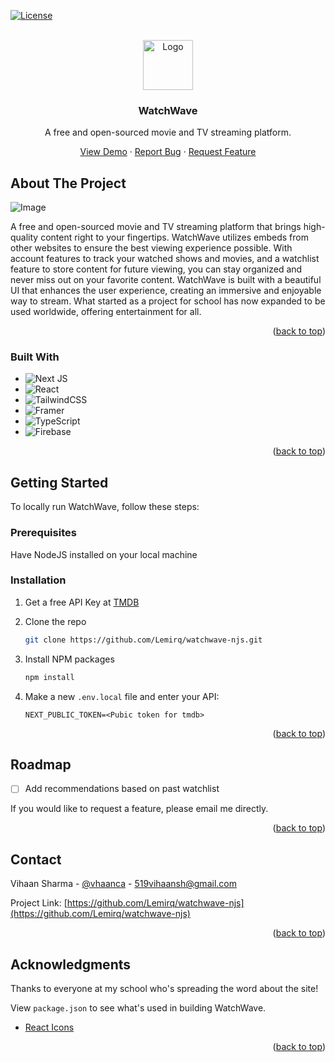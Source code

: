 <!-- Improved compatibility of back to top link: See: https://github.com/othneildrew/Best-README-Template/pull/73 -->
<a name="readme-top"></a>
<!--
*** Thanks for checking out the Best-README-Template. If you have a suggestion
*** that would make this better, please fork the repo and create a pull request
*** or simply open an issue with the tag "enhancement".
*** Don't forget to give the project a star!
*** Thanks again! Now go create something AMAZING! :D
-->



<!-- PROJECT SHIELDS -->
<!--
*** I'm using markdown "reference style" links for readability.
*** Reference links are enclosed in brackets [ ] instead of parentheses ( ).
*** See the bottom of this document for the declaration of the reference variables
*** for contributors-url, forks-url, etc. This is an optional, concise syntax you may use.
*** https://www.markdownguide.org/basic-syntax/#reference-style-links
-->
[![License](https://img.shields.io/github/license/othneildrew/Best-README-Template.svg?style=for-the-badge)](https://github.com/Lemirq/watchwave-njs/blob/master/LICENSE.txt)



<!-- PROJECT LOGO -->
<br />
<div align="center">
  <a href="https://watchwave-v2.vercel.app">
    <img src="https://watchwave-v2.vercel.app/favicon.svg" alt="Logo" width="80" height="80">
  </a>

  <h3 align="center">WatchWave</h3>
  <p align="center">
    A free and open-sourced movie and TV streaming platform.
  </p>
  <p align="center">
    <a href="https://watchwave-v2.vercel.app/">View Demo</a>
    ·
    <a href="mailto:519vihaansh@gmail.com">Report Bug</a>
    ·
    <a href="mailto:519vihaansh@gmail.com">Request Feature</a>
  </p>
</div>


<!-- ABOUT THE PROJECT -->
## About The Project


![Image](https://watchwave-v2.vercel.app/ss.jpg)

 A free and open-sourced movie and TV streaming platform that brings high-quality content right to your fingertips. WatchWave utilizes embeds from other websites to ensure the best viewing experience possible. With account features to track your watched shows and movies, and a watchlist feature to store content for future viewing, you can stay organized and never miss out on your favorite content. WatchWave is built with a beautiful UI that enhances the user experience, creating an immersive and enjoyable way to stream. What started as a project for school has now expanded to be used worldwide, offering entertainment for all.
<p align="right">(<a href="#readme-top">back to top</a>)</p>



### Built With

* ![Next JS](https://img.shields.io/badge/Next-black?style=for-the-badge&logo=next.js&logoColor=white)
* ![React](https://img.shields.io/badge/react-%2320232a.svg?style=for-the-badge&logo=react&logoColor=%2361DAFB)
* ![TailwindCSS](https://img.shields.io/badge/tailwindcss-%2338B2AC.svg?style=for-the-badge&logo=tailwind-css&logoColor=white)
* ![Framer](https://img.shields.io/badge/Framer-black?style=for-the-badge&logo=framer&logoColor=blue)
* ![TypeScript](https://img.shields.io/badge/typescript-%23007ACC.svg?style=for-the-badge&logo=typescript&logoColor=white)
* ![Firebase](https://img.shields.io/badge/firebase-a08021?style=for-the-badge&logo=firebase&logoColor=ffcd34)

<p align="right">(<a href="#readme-top">back to top</a>)</p>



<!-- GETTING STARTED -->
## Getting Started

To locally run WatchWave, follow these steps:
### Prerequisites
Have NodeJS installed on your local machine

### Installation

1. Get a free API Key at [TMDB](https://developer.themoviedb.org)
   
2. Clone the repo
   ```sh
   git clone https://github.com/Lemirq/watchwave-njs.git
   ```
3. Install NPM packages
   ```sh
   npm install
   ```
4. Make a new ```.env.local``` file and enter your API:
   ```env
   NEXT_PUBLIC_TOKEN=<Pubic token for tmdb>
   ```

<p align="right">(<a href="#readme-top">back to top</a>)</p>


<!-- ROADMAP -->
## Roadmap
- [ ] Add recommendations based on past watchlist

If you would like to request a feature, please email me directly.
<p align="right">(<a href="#readme-top">back to top</a>)</p>


<!-- CONTACT -->
## Contact

Vihaan Sharma - [@vhaanca](https://twitter.com/vhaanca) - 519vihaansh@gmail.com

Project Link: [https://github.com/Lemirq/watchwave-njs](https://github.com/Lemirq/watchwave-njs)

<p align="right">(<a href="#readme-top">back to top</a>)</p>



<!-- ACKNOWLEDGMENTS -->
## Acknowledgments

Thanks to everyone at my school who's spreading the word about the site!

View `package.json` to see what's used in building WatchWave.

* [React Icons](https://react-icons.github.io/react-icons/search)

<p align="right">(<a href="#readme-top">back to top</a>)</p>



<!-- MARKDOWN LINKS & IMAGES -->
<!-- https://www.markdownguide.org/basic-syntax/#reference-style-links -->
[contributors-shield]: https://img.shields.io/github/contributors/othneildrew/Best-README-Template.svg?style=for-the-badge
[contributors-url]: https://github.com/othneildrew/Best-README-Template/graphs/contributors
[forks-shield]: https://img.shields.io/github/forks/othneildrew/Best-README-Template.svg?style=for-the-badge
[forks-url]: https://github.com/othneildrew/Best-README-Template/network/members
[stars-shield]: https://img.shields.io/github/stars/othneildrew/Best-README-Template.svg?style=for-the-badge
[stars-url]: https://github.com/othneildrew/Best-README-Template/stargazers
[issues-shield]: https://img.shields.io/github/issues/othneildrew/Best-README-Template.svg?style=for-the-badge
[issues-url]: https://github.com/othneildrew/Best-README-Template/issues
[license-shield]: https://img.shields.io/github/license/othneildrew/Best-README-Template.svg?style=for-the-badge
[license-url]: https://github.com/othneildrew/Best-README-Template/blob/master/LICENSE.txt
[linkedin-shield]: https://img.shields.io/badge/-LinkedIn-black.svg?style=for-the-badge&logo=linkedin&colorB=555
[linkedin-url]: https://linkedin.com/in/othneildrew
[product-screenshot]: images/screenshot.png
[Next.js]: https://img.shields.io/badge/next.js-000000?style=for-the-badge&logo=nextdotjs&logoColor=white
[Next-url]: https://nextjs.org/
[React.js]: https://img.shields.io/badge/React-20232A?style=for-the-badge&logo=react&logoColor=61DAFB
[React-url]: https://reactjs.org/
[Vue.js]: https://img.shields.io/badge/Vue.js-35495E?style=for-the-badge&logo=vuedotjs&logoColor=4FC08D
[Vue-url]: https://vuejs.org/
[Angular.io]: https://img.shields.io/badge/Angular-DD0031?style=for-the-badge&logo=angular&logoColor=white
[Angular-url]: https://angular.io/
[Svelte.dev]: https://img.shields.io/badge/Svelte-4A4A55?style=for-the-badge&logo=svelte&logoColor=FF3E00
[Svelte-url]: https://svelte.dev/
[Laravel.com]: https://img.shields.io/badge/Laravel-FF2D20?style=for-the-badge&logo=laravel&logoColor=white
[Laravel-url]: https://laravel.com
[Bootstrap.com]: https://img.shields.io/badge/Bootstrap-563D7C?style=for-the-badge&logo=bootstrap&logoColor=white
[Bootstrap-url]: https://getbootstrap.com
[JQuery.com]: https://img.shields.io/badge/jQuery-0769AD?style=for-the-badge&logo=jquery&logoColor=white
[JQuery-url]: https://jquery.com 

